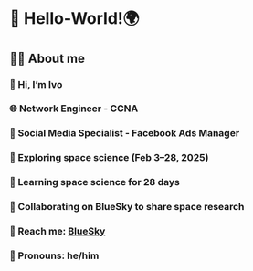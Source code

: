 # 👋 Hello-World!🌍
## 🙋‍♂️ About me 
### 👋 Hi, I’m Ivo
### 🌐 Network Engineer - CCNA
### 📢 Social Media Specialist - Facebook Ads Manager
### 👀 Exploring space science (Feb 3–28, 2025)
### 🌱 Learning space science for 28 days
### 🔗 Collaborating on BlueSky to share space research 
### 💬 Reach me: [BlueSky](bsky.app/profile/ivojuri.bsky.social)
### 👨 Pronouns: he/him
